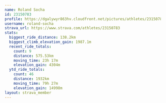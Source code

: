 ```yaml
---
name: Roland Socha
id: 23150783
profile: https://dgalywyr863hv.cloudfront.net/pictures/athletes/23150783/14745672/4/large.jpg
username: roland-socha
strava_url: https://www.strava.com/athletes/23150783
stats:
  biggest_ride_distance: 138.2km
  biggest_climb_elevation_gain: 1987.1m
  recent_ride_totals:
    count: 9
    distance: 575.53km
    moving_time: 23h 17m
    elevation_gain: 4304m
  ytd_ride_totals:
    count: 46
    distance: 1932km
    moving_time: 79h 27m
    elevation_gain: 14998m
layout: strava_member
--- 
```

